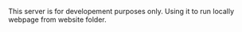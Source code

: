 This server is for developement purposes only. 
Using it to run locally webpage from website folder. 